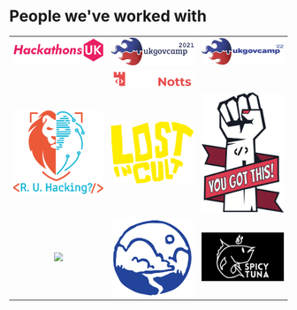 # People we've worked with



|                                                                                |                                                                              |                                                                          |
| :----------------------------------------------------------------------------: | :--------------------------------------------------------------------------: | :----------------------------------------------------------------------: |
| <img src="../../.gitbook/assets/hackathonsuk.png" alt="" data-size="original"> |    <img src="../../.gitbook/assets/ukgc.png" alt="" data-size="original">    | <img src="../../.gitbook/assets/ukgc22.png" alt="" data-size="original"> |
|                                                                                |  <img src="../../.gitbook/assets/hacknotts.png" alt="" data-size="original"> |                                                                          |
|                       ![](../../.gitbook/assets/ruh.png)                       | <img src="../../.gitbook/assets/lostincult.png" alt="" data-size="original"> |                    ![](../../.gitbook/assets/ygt.png)                    |
|                      ![](../../.gitbook/assets/Logo.avif)                      |              ![](../../.gitbook/assets/lostways+emblmes-05.png)              |                ![](<../../.gitbook/assets/spicy tuna.jpg>)               |
